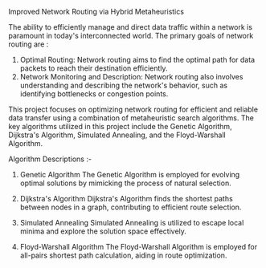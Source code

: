 Improved Network Routing via Hybrid Metaheuristics

The ability to efficiently manage and direct data traffic within a network is paramount in today's interconnected world.
The primary goals of network routing are :
1. Optimal Routing: Network routing aims to find the optimal path for data packets to reach their destination efficiently.
2. Network Monitoring and Description: Network routing also involves understanding and describing the network's behavior, such as identifying bottlenecks or congestion points.

This project focuses on optimizing network routing for efficient and reliable data transfer using a combination of metaheuristic search algorithms. The key algorithms utilized in this project include the Genetic Algorithm, Dijkstra's Algorithm, Simulated Annealing, and the Floyd-Warshall Algorithm.

Algorithm Descriptions :-

1. Genetic Algorithm
The Genetic Algorithm is employed for evolving optimal solutions by mimicking the process of natural selection.

2. Dijkstra's Algorithm
Dijkstra's Algorithm finds the shortest paths between nodes in a graph, contributing to efficient route selection.

3. Simulated Annealing
Simulated Annealing is utilized to escape local minima and explore the solution space effectively.

4. Floyd-Warshall Algorithm
The Floyd-Warshall Algorithm is employed for all-pairs shortest path calculation, aiding in route optimization.
